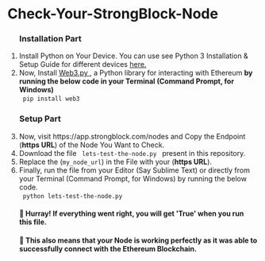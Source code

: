# Check-Your-StrongBlock-Node
<ol>
  <h3> Installation Part </h3>
  <li> Install Python on Your Device. You can use see Python 3 Installation & Setup Guide for different devices <a href="https://realpython.com/installing-python/">here.</a></li>
  <li> Now, Install <a href="https://web3py.readthedocs.io/en/stable/index.html"> Web3.py </a>, a Python library for interacting with Ethereum <b>by running the below code in your Terminal (Command Prompt, for Windows)</b> <br>
    <code> pip install web3 </code></li>
  <h3> Setup Part </h3>
  <li> Now, visit https://app.strongblock.com/nodes and Copy the Endpoint (<b>https URL</b>) of the Node You Want to Check. </li>
  <li> Download the file <code> lets-test-the-node.py </code> present in this repository. </li>
  <li> Replace the (<code>my_node_url</code>) in the File with your (<b>https URL</b>). </li>
  <li> Finally, run the file from your Editor (Say Sublime Text) or directly from your Terminal (Command Prompt, for Windows) by running the below code. <br>
    <code> python lets-test-the-node.py </code> </li>
  
 <h4> 🎉 Hurray! If everything went right, you will get 'True'  when you run this file. </h4>
 <h4> 🚀 This also means that your Node is working perfectly as it was able to successfully connect with the Ethereum Blockchain.  </h4>

